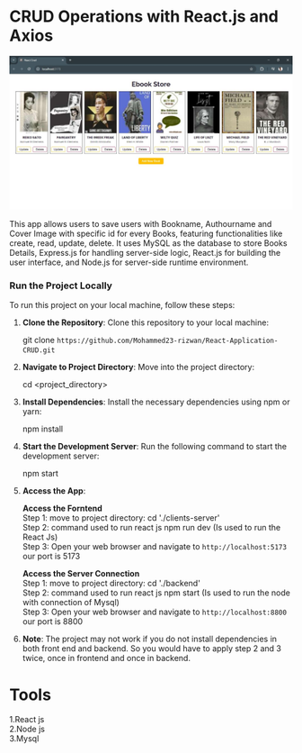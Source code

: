 <h1>CRUD Operations with React.js and Axios</h1>

<img src="https://github.com/Mohammed23-rizwan/React-Application-CRUD/blob/main/clients-server/src/assets/Github/Showcase-home.JPG"/>

This app allows users to save users with Bookname, Authourname and Cover Image with specific id for every Books, featuring functionalities like create, read, update, delete. It uses MySQL as the database to store Books Details, Express.js for handling server-side logic, React.js for building the user interface, and Node.js for server-side runtime environment. 

<h3>Run the Project Locally</h3>

To run this project on your local machine, follow these steps:

1. <b>Clone the Repository</b>: Clone this repository to your local machine:

   git clone `https://github.com/Mohammed23-rizwan/React-Application-CRUD.git`
   
2. <b>Navigate to Project Directory</b>: Move into the project directory:

   cd <project_directory>
   
3. <b>Install Dependencies</b>: Install the necessary dependencies using npm or yarn:

   npm install

4. <b>Start the Development Server</b>: Run the following command to start the development server:

   npm start

5. <b>Access the App</b>:

	<b>Access the Forntend </b><br>
   	Step 1: move to project directory: cd './clients-server'<br>
	Step 2: command used to run react js  npm run dev (Is used to run the React Js)<br>
	Step 3: Open your web browser and navigate to `http://localhost:5173` our port is 5173<br>

 	<b>Access the Server Connection</b> <br>
   	Step 1: move to project directory: cd './backend' <br>
	Step 2: command used to run react js npm start (Is used to run the node with connection of Mysql)<br>
	Step 3: Open your web browser and navigate to `http://localhost:8800` our port is 8800<br>

   
6. <b>Note</b>: The project may not work if you do not install dependencies in both front end and backend. So you would have to apply step 2 and 3 twice, once in frontend and once in backend.
</p>

<h1>Tools</h1>
	1.React js <br>
 	2.Node js <br>
  	3.Mysql <br>
